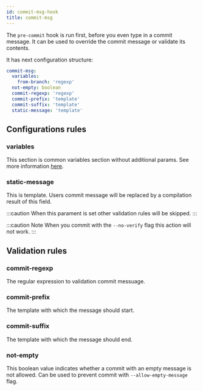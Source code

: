 ```yaml
---
id: commit-msg-hook
title: commit-msg
---
```


The `pre-commit` hook is run first, before you even type in a commit message. It can be used to override the commit message or validate its contents.

It has next configuration structure:

```yaml
commit-msg:
  variables:
    from-branch: 'regexp'
  not-empty: boolean
  commit-regexp: 'regexp'
  commit-prefix: 'template'
  commit-suffix: 'template'
  static-message: 'template'
```

## Configurations rules

### variables

This section is common variables section without additional params. See more information [here](./../variables.md).

### static-message

This is template. Users commit message will be replaced by a compilation result of this field.

:::caution
When this parament is set other validation rules will be skipped.
:::

:::caution Note
When you commit with the `--no-verify` flag this action will not work.
:::

## Validation rules

### commit-regexp

The regular expression to validation commit messuage.

### commit-prefix

The template with which the message should start.

### commit-suffix

The template with which the message should end.

### not-empty

This boolean value indicates whether a commit with an empty message is not allowed.
Can be used to prevent commit with `--allow-empty-message` flag.
